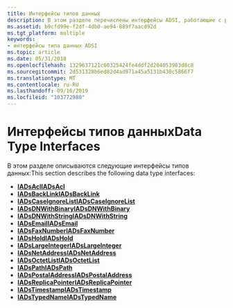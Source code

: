 ```yaml
---
title: Интерфейсы типов данных
description: В этом разделе перечислены интерфейсы ADSI, работающие с различными типами данных.
ms.assetid: b9cfd99e-f2df-4db0-ae94-889f7aacd92d
ms.tgt_platform: multiple
keywords:
- интерфейсы типа данных ADSI
ms.topic: article
ms.date: 05/31/2018
ms.openlocfilehash: 1329637121c60325424fe4ddf2d204053983d8c8
ms.sourcegitcommit: 2d531328b6ed82d4ad971a45a5131b430c5866f7
ms.translationtype: MT
ms.contentlocale: ru-RU
ms.lasthandoff: 09/16/2019
ms.locfileid: "103772980"
---
```

# <a name="data-type-interfaces"></a><span data-ttu-id="0a8a2-104">Интерфейсы типов данных</span><span class="sxs-lookup"><span data-stu-id="0a8a2-104">Data Type Interfaces</span></span>

<span data-ttu-id="0a8a2-105">В этом разделе описываются следующие интерфейсы типов данных:</span><span class="sxs-lookup"><span data-stu-id="0a8a2-105">This section describes the following data type interfaces:</span></span>

-   [<span data-ttu-id="0a8a2-106">**IADsAcl**</span><span class="sxs-lookup"><span data-stu-id="0a8a2-106">**IADsAcl**</span></span>](/windows/desktop/api/Iads/nn-iads-iadsacl)
-   [<span data-ttu-id="0a8a2-107">**IADsBackLink**</span><span class="sxs-lookup"><span data-stu-id="0a8a2-107">**IADsBackLink**</span></span>](/windows/desktop/api/Iads/nn-iads-iadsbacklink)
-   [<span data-ttu-id="0a8a2-108">**IADsCaseIgnoreList**</span><span class="sxs-lookup"><span data-stu-id="0a8a2-108">**IADsCaseIgnoreList**</span></span>](/windows/desktop/api/Iads/nn-iads-iadscaseignorelist)
-   [<span data-ttu-id="0a8a2-109">**IADsDNWithBinary**</span><span class="sxs-lookup"><span data-stu-id="0a8a2-109">**IADsDNWithBinary**</span></span>](/windows/desktop/api/Iads/nn-iads-iadsdnwithbinary)
-   [<span data-ttu-id="0a8a2-110">**IADsDNWithString**</span><span class="sxs-lookup"><span data-stu-id="0a8a2-110">**IADsDNWithString**</span></span>](/windows/desktop/api/Iads/nn-iads-iadsdnwithstring)
-   [<span data-ttu-id="0a8a2-111">**IADsEmail**</span><span class="sxs-lookup"><span data-stu-id="0a8a2-111">**IADsEmail**</span></span>](/windows/desktop/api/Iads/nn-iads-iadsemail)
-   [<span data-ttu-id="0a8a2-112">**IADsFaxNumber**</span><span class="sxs-lookup"><span data-stu-id="0a8a2-112">**IADsFaxNumber**</span></span>](/windows/desktop/api/Iads/nn-iads-iadsfaxnumber)
-   [<span data-ttu-id="0a8a2-113">**IADsHold**</span><span class="sxs-lookup"><span data-stu-id="0a8a2-113">**IADsHold**</span></span>](/windows/desktop/api/Iads/nn-iads-iadshold)
-   [<span data-ttu-id="0a8a2-114">**IADsLargeInteger**</span><span class="sxs-lookup"><span data-stu-id="0a8a2-114">**IADsLargeInteger**</span></span>](/windows/desktop/api/Iads/nn-iads-iadslargeinteger)
-   [<span data-ttu-id="0a8a2-115">**IADsNetAddress**</span><span class="sxs-lookup"><span data-stu-id="0a8a2-115">**IADsNetAddress**</span></span>](/windows/desktop/api/Iads/nn-iads-iadsnetaddress)
-   [<span data-ttu-id="0a8a2-116">**IADsOctetList**</span><span class="sxs-lookup"><span data-stu-id="0a8a2-116">**IADsOctetList**</span></span>](/windows/desktop/api/Iads/nn-iads-iadsoctetlist)
-   [<span data-ttu-id="0a8a2-117">**IADsPath**</span><span class="sxs-lookup"><span data-stu-id="0a8a2-117">**IADsPath**</span></span>](/windows/desktop/api/Iads/nn-iads-iadspath)
-   [<span data-ttu-id="0a8a2-118">**IADsPostalAddress**</span><span class="sxs-lookup"><span data-stu-id="0a8a2-118">**IADsPostalAddress**</span></span>](/windows/desktop/api/Iads/nn-iads-iadspostaladdress)
-   [<span data-ttu-id="0a8a2-119">**IADsReplicaPointer**</span><span class="sxs-lookup"><span data-stu-id="0a8a2-119">**IADsReplicaPointer**</span></span>](/windows/desktop/api/Iads/nn-iads-iadsreplicapointer)
-   [<span data-ttu-id="0a8a2-120">**IADsTimestamp**</span><span class="sxs-lookup"><span data-stu-id="0a8a2-120">**IADsTimestamp**</span></span>](/windows/desktop/api/Iads/nn-iads-iadstimestamp)
-   [<span data-ttu-id="0a8a2-121">**IADsTypedName**</span><span class="sxs-lookup"><span data-stu-id="0a8a2-121">**IADsTypedName**</span></span>](/windows/desktop/api/Iads/nn-iads-iadstypedname)

 

 




